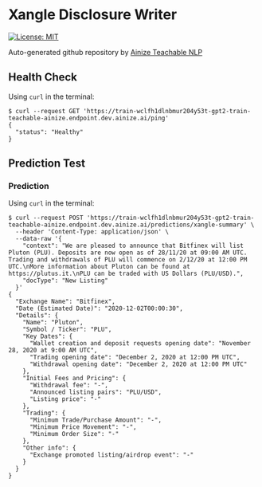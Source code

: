 # Xangle Disclosure Writer
[![License: MIT](https://img.shields.io/badge/License-MIT-yellow.svg)](https://opensource.org/licenses/MIT)

Auto-generated github repository by [Ainize Teachable NLP](https://ainize-dev.herokuapp.com/teachable-nlp)
## Health Check
Using `curl` in the terminal:
```
$ curl --request GET 'https://train-wclfh1dlnbmur204y53t-gpt2-train-teachable-ainize.endpoint.dev.ainize.ai/ping'
{
  "status": "Healthy"
}
```
## Prediction Test
### Prediction 
Using `curl` in the terminal:
```
$ curl --request POST 'https://train-wclfh1dlnbmur204y53t-gpt2-train-teachable-ainize.endpoint.dev.ainize.ai/predictions/xangle-summary' \
  --header 'Content-Type: application/json' \
  --data-raw '{
    "context": "We are pleased to announce that Bitfinex will list Pluton (PLU). Deposits are now open as of 28/11/20 at 09:00 AM UTC. Trading and withdrawals of PLU will commence on 2/12/20 at 12:00 PM UTC.\nMore information about Pluton can be found at https://plutus.it.\nPLU can be traded with US Dollars (PLU/USD).",
    "docType": "New Listing"
  }'
{
  "Exchange Name": "Bitfinex", 
  "Date (Estimated Date)": "2020-12-02T00:00:30", 
  "Details": {
    "Name": "Pluton", 
    "Symbol / Ticker": "PLU", 
    "Key Dates": {
      "Wallet creation and deposit requests opening date": "November 28, 2020 at 9:00 AM UTC", 
      "Trading opening date": "December 2, 2020 at 12:00 PM UTC", 
      "Withdrawal opening date": "December 2, 2020 at 12:00 PM UTC"
    }, 
    "Initial Fees and Pricing": {
      "Withdrawal fee": "-", 
      "Announced listing pairs": "PLU/USD", 
      "Listing price": "-"
    }, 
    "Trading": {
      "Minimum Trade/Purchase Amount": "-", 
      "Minimum Price Movement": "-", 
      "Minimum Order Size": "-"
    }, 
    "Other info": {
      "Exchange promoted listing/airdrop event": "-"
    }
  }
}
``` 

